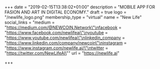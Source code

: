 +++
date = "2019-02-15T13:38:02+01:00"
description = "MOBILE APP FOR FASION AND ART IN DIGITAL ECONOMY."
draft = true
logo = "/newlife_logo.png"
membership_type = "virtual"
name = "New Life"
social_links = "medium = \"https://medium.com/@NEWCOIN.Network\"\nfacebook = \"https://www.facebook.com/newlifeai\"\nyoutube = \"https://www.youtube.com/newlifeai\"\nlinkedin_company = \"https://www.linkedin.com/company/newcoin\"\ninstagram = \"https://www.instagram.com/newlife.ai/\"\ntwitter = \"https://twitter.com/NewLifeAI\""
url = "https://newlife.ai"

+++
